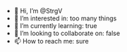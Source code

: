 - 👋 Hi, I’m @StrgV
- 👀 I’m interested in: too many things
- 🌱 I’m currently learning: true
- 💞️ I’m looking to collaborate on: false
- 📫 How to reach me: sure

<!---
StrgV/StrgV is a ✨ special ✨ repository because its `README.md` (this file) appears on your GitHub profile.
You can click the Preview link to take a look at your changes.
--->
